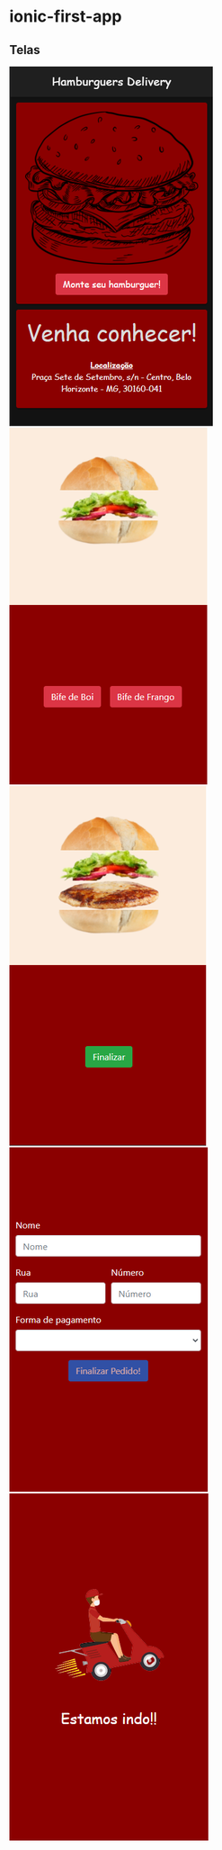 # ionic-first-app

## Telas

 <img src="https://github.com/RodrigoMalaquias/ionic-first-app/blob/main/telas/Tela-1.PNG">
 <img src="https://github.com/RodrigoMalaquias/ionic-first-app/blob/main/telas/Tela-2.PNG">
 <img src="https://github.com/RodrigoMalaquias/ionic-first-app/blob/main/telas/Tela-3.PNG">
 <img src="https://github.com/RodrigoMalaquias/ionic-first-app/blob/main/telas/Tela-4.PNG">
 <img src="https://github.com/RodrigoMalaquias/ionic-first-app/blob/main/telas/Tela-5.PNG">




